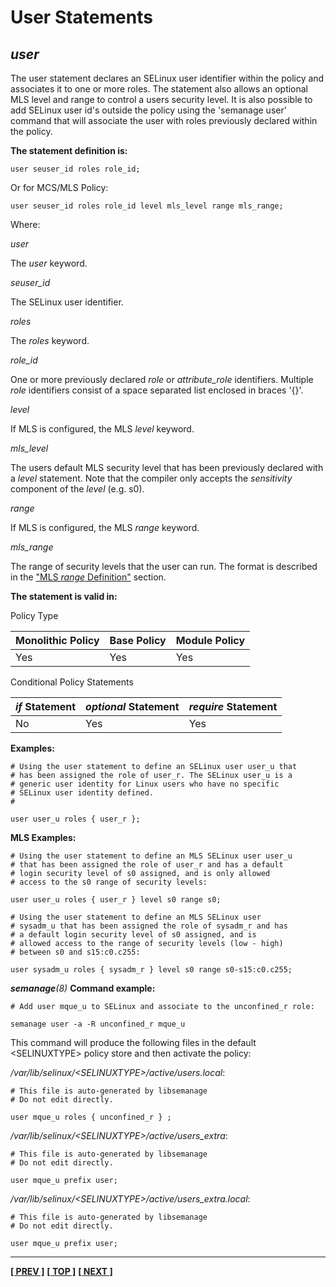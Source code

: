 # User Statements

## *user*

The user statement declares an SELinux user identifier within the policy
and associates it to one or more roles. The statement also allows an
optional MLS level and range to control a users security level. It is
also possible to add SELinux user id's outside the policy using the
'semanage user' command that will associate the user with roles
previously declared within the policy.

**The statement definition is:**

```
user seuser_id roles role_id;
```

Or for MCS/MLS Policy:

```
user seuser_id roles role_id level mls_level range mls_range;
```

Where:

*user*

The *user* keyword.

*seuser_id*

The SELinux user identifier.

*roles*

The *roles* keyword.

*role_id*

One or more previously declared *role* or *attribute_role* identifiers.
Multiple *role* identifiers consist of a space separated list enclosed in
braces '{}'.

*level*

If MLS is configured, the MLS *level* keyword.

*mls_level*

The users default MLS security level that has been previously declared with a
*level* statement. Note that the compiler only accepts the *sensitivity*
component of the *level* (e.g. s0).

*range*

If MLS is configured, the MLS *range* keyword.

*mls_range*

The range of security levels that the user can run. The format is described in
the ["MLS *range* Definition"](mls_statements.md#mls-range-definition) section.

**The statement is valid in:**

Policy Type

| Monolithic Policy       | Base Policy             | Module Policy           |
| ----------------------- | ----------------------- | ----------------------- |
| Yes                     | Yes                     | Yes                     |

Conditional Policy Statements

| *if* Statement          | *optional* Statement    | *require* Statement     |
| ----------------------- | ----------------------- | ----------------------- |
| No                      | Yes                     | Yes                     |

**Examples:**

```
# Using the user statement to define an SELinux user user_u that
# has been assigned the role of user_r. The SELinux user_u is a
# generic user identity for Linux users who have no specific
# SELinux user identity defined.
#

user user_u roles { user_r };
```

**MLS Examples:**

```
# Using the user statement to define an MLS SELinux user user_u
# that has been assigned the role of user_r and has a default
# login security level of s0 assigned, and is only allowed
# access to the s0 range of security levels:

user user_u roles { user_r } level s0 range s0;
```

```
# Using the user statement to define an MLS SELinux user
# sysadm_u that has been assigned the role of sysadm_r and has
# a default login security level of s0 assigned, and is
# allowed access to the range of security levels (low - high)
# between s0 and s15:c0.c255:

user sysadm_u roles { sysadm_r } level s0 range s0-s15:c0.c255;
```

***semanage**(8)* **Command example:**

```
# Add user mque_u to SELinux and associate to the unconfined_r role:

semanage user -a -R unconfined_r mque_u
```

This command will produce the following files in the default
\<SELINUXTYPE\> policy store and then activate the policy:

*/var/lib/selinux/\<SELINUXTYPE\>/active/users.local*:

```
# This file is auto-generated by libsemanage
# Do not edit directly.

user mque_u roles { unconfined_r } ;
```

*/var/lib/selinux/\<SELINUXTYPE\>/active/users_extra*:

```
# This file is auto-generated by libsemanage
# Do not edit directly.

user mque_u prefix user;
```

*/var/lib/selinux/\<SELINUXTYPE\>/active/users_extra.local*:

```
# This file is auto-generated by libsemanage
# Do not edit directly.

user mque_u prefix user;
```

<!-- %CUTHERE% -->

---
**[[ PREV ]](default_rules.md)** **[[ TOP ]](#)** **[[ NEXT ]](role_statements.md)**
